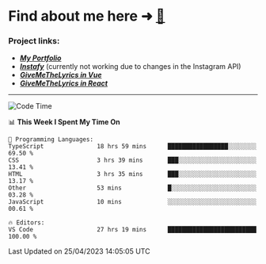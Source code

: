 # Find about me here ➜ [🧑](https://pauabella.dev)

### Project links:
- ***[My Portfolio](https://pauabella.dev)***
- ***[Instafy](https://instafy.me)*** (currently not working due to changes in the Instagram API)
- ***[GiveMeTheLyrics in Vue](https://lyrics.pauabella.dev)***
- ***[GiveMeTheLyrics in React](https://pauabella.dev/GiveMeTheLyrics)***

---
<!--START_SECTION:waka-->
![Code Time](http://img.shields.io/badge/Code%20Time-2%2C109%20hrs%2025%20mins-blue)

📊 **This Week I Spent My Time On** 

```text
💬 Programming Languages: 
TypeScript               18 hrs 59 mins      █████████████████░░░░░░░░   69.50 % 
CSS                      3 hrs 39 mins       ███░░░░░░░░░░░░░░░░░░░░░░   13.41 % 
HTML                     3 hrs 35 mins       ███░░░░░░░░░░░░░░░░░░░░░░   13.17 % 
Other                    53 mins             █░░░░░░░░░░░░░░░░░░░░░░░░   03.28 % 
JavaScript               10 mins             ░░░░░░░░░░░░░░░░░░░░░░░░░   00.61 % 

🔥 Editors: 
VS Code                  27 hrs 19 mins      █████████████████████████   100.00 % 
```


 Last Updated on 25/04/2023 14:05:05 UTC
<!--END_SECTION:waka-->
